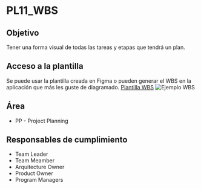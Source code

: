 # PL11_WBS

## Objetivo
Tener una forma visual de todas las tareas y etapas que tendrá un plan.

## Acceso a la plantilla 
Se puede usar la plantilla creada en Figma o pueden generar el WBS en la aplicación que más les guste de diagramado. 
[Plantilla WBS](https://www.figma.com/file/LcfLYsJ7ValK18iem2S7oA/Untitled?node-id=0%3A1)
![Ejemplo WBS](https://www.iebschool.com/blog/wp-content/uploads/2021/11/WBS-basada-en-fases.jpg)


## Área
* PP - Project Planning 

## Responsables de cumplimiento
* Team Leader
* Team Meamber
* Arquitecture Owner
* Product Owner
* Program Managers
